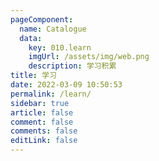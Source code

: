 ```yaml
---
pageComponent:
  name: Catalogue
  data:
    key: 010.learn
    imgUrl: /assets/img/web.png
    description: 学习积累
title: 学习
date: 2022-03-09 10:50:53
permalink: /learn/
sidebar: true
article: false
comment: false
comments: false
editLink: false
---
```

